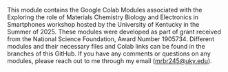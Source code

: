 This module contains the Google Colab Modules associated with the Exploring the role of Materials Chemistry Biology and Electronics in Smartphones workshop hosted by the University of Kentucky in the Summer of 2025. These modules were developed as part of grant received from the National Science Foundation, Award Number 1905734.
Different modules and their necessary files and Colab links can be found in the branches of this GitHub. If you have any comments or questions on any modules, please reach out to me through my email (mrbr245@uky.edu).

